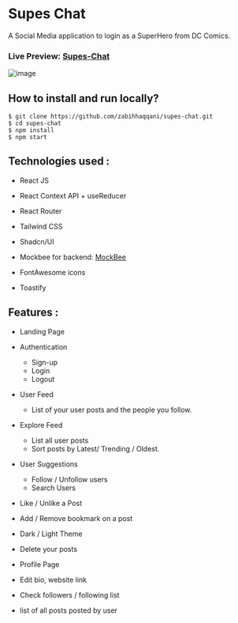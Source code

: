 
# Supes Chat

A Social Media application to login as a SuperHero from DC Comics. 

### Live Preview: [Supes-Chat](https://supes-chat.vercel.app)

![image](https://github.com/zabihhaqqani/Supes-Chat/assets/53895282/d2ab77f8-6fcd-452c-b3e4-86af09bb9e64)

## How to install and run locally?

```
$ git clone https://github.com/zabihhaqqani/supes-chat.git
$ cd supes-chat
$ npm install
$ npm start
```

## **Technologies used :**

- React JS
- React Context API + useReducer
- React Router 
- Tailwind CSS
- Shadcn/UI
- Mockbee for backend: [MockBee](https://mockbee.netlify.app/docs/api/apps/social-media/)

- FontAwesome icons
- Toastify

## **Features :**

- Landing Page
- Authentication
  - Sign-up
  - Login
  - Logout

- User Feed
  - List of your user posts and the people you follow.
    
- Explore Feed
  - List all user posts
  - Sort posts by Latest/ Trending / Oldest.

- User Suggestions
  - Follow / Unfollow users
  - Search Users

- Like / Unlike a Post
- Add / Remove bookmark on a post
- Dark / Light Theme

- Delete your posts

 - Profile Page
 - Edit bio, website link
 - Check followers / following list
 - list of all posts posted by user 
